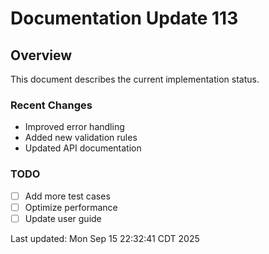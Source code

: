 # Documentation Update 113

## Overview
This document describes the current implementation status.

### Recent Changes
- Improved error handling
- Added new validation rules
- Updated API documentation

### TODO
- [ ] Add more test cases
- [ ] Optimize performance
- [ ] Update user guide

Last updated: Mon Sep 15 22:32:41 CDT 2025
